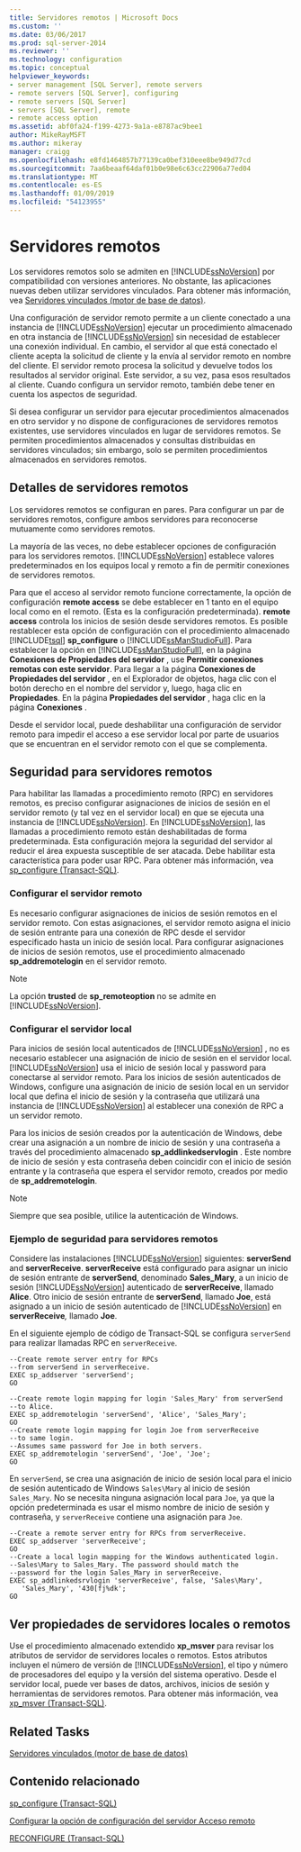 ```yaml
---
title: Servidores remotos | Microsoft Docs
ms.custom: ''
ms.date: 03/06/2017
ms.prod: sql-server-2014
ms.reviewer: ''
ms.technology: configuration
ms.topic: conceptual
helpviewer_keywords:
- server management [SQL Server], remote servers
- remote servers [SQL Server], configuring
- remote servers [SQL Server]
- servers [SQL Server], remote
- remote access option
ms.assetid: abf0fa24-f199-4273-9a1a-e8787ac9bee1
author: MikeRayMSFT
ms.author: mikeray
manager: craigg
ms.openlocfilehash: e8fd1464857b77139ca0bef310eee8be949d77cd
ms.sourcegitcommit: 7aa6beaaf64daf01b0e98e6c63cc22906a77ed04
ms.translationtype: MT
ms.contentlocale: es-ES
ms.lasthandoff: 01/09/2019
ms.locfileid: "54123955"
---
```

# <a name="remote-servers"></a>Servidores remotos
  Los servidores remotos solo se admiten en [!INCLUDE[ssNoVersion](../../includes/ssnoversion-md.md)] por compatibilidad con versiones anteriores. No obstante, las aplicaciones nuevas deben utilizar servidores vinculados. Para obtener más información, vea [Servidores vinculados &#40;motor de base de datos&#41;](../../relational-databases/linked-servers/linked-servers-database-engine.md).  
  
 Una configuración de servidor remoto permite a un cliente conectado a una instancia de [!INCLUDE[ssNoVersion](../../includes/ssnoversion-md.md)] ejecutar un procedimiento almacenado en otra instancia de [!INCLUDE[ssNoVersion](../../includes/ssnoversion-md.md)] sin necesidad de establecer una conexión individual. En cambio, el servidor al que está conectado el cliente acepta la solicitud de cliente y la envía al servidor remoto en nombre del cliente. El servidor remoto procesa la solicitud y devuelve todos los resultados al servidor original. Este servidor, a su vez, pasa esos resultados al cliente. Cuando configura un servidor remoto, también debe tener en cuenta los aspectos de seguridad.  
  
 Si desea configurar un servidor para ejecutar procedimientos almacenados en otro servidor y no dispone de configuraciones de servidores remotos existentes, use servidores vinculados en lugar de servidores remotos. Se permiten procedimientos almacenados y consultas distribuidas en servidores vinculados; sin embargo, solo se permiten procedimientos almacenados en servidores remotos.  
  
## <a name="remote-server-details"></a>Detalles de servidores remotos  
 Los servidores remotos se configuran en pares. Para configurar un par de servidores remotos, configure ambos servidores para reconocerse mutuamente como servidores remotos.  
  
 La mayoría de las veces, no debe establecer opciones de configuración para los servidores remotos. [!INCLUDE[ssNoVersion](../../includes/ssnoversion-md.md)] establece valores predeterminados en los equipos local y remoto a fin de permitir conexiones de servidores remotos.  
  
 Para que el acceso al servidor remoto funcione correctamente, la opción de configuración **remote access** se debe establecer en 1 tanto en el equipo local como en el remoto. (Esta es la configuración predeterminada).  **remote access** controla los inicios de sesión desde servidores remotos. Es posible restablecer esta opción de configuración con el procedimiento almacenado [!INCLUDE[tsql](../../includes/tsql-md.md)] **sp_configure** o [!INCLUDE[ssManStudioFull](../../includes/ssmanstudiofull-md.md)]. Para establecer la opción en [!INCLUDE[ssManStudioFull](../../includes/ssmanstudiofull-md.md)], en la página **Conexiones de Propiedades del servidor** , use **Permitir conexiones remotas con este servidor**. Para llegar a la página **Conexiones de Propiedades del servidor** , en el Explorador de objetos, haga clic con el botón derecho en el nombre del servidor y, luego, haga clic en **Propiedades**. En la página **Propiedades del servidor** , haga clic en la página **Conexiones** .  
  
 Desde el servidor local, puede deshabilitar una configuración de servidor remoto para impedir el acceso a ese servidor local por parte de usuarios que se encuentran en el servidor remoto con el que se complementa.  
  
## <a name="security-for-remote-servers"></a>Seguridad para servidores remotos  
 Para habilitar las llamadas a procedimiento remoto (RPC) en servidores remotos, es preciso configurar asignaciones de inicios de sesión en el servidor remoto (y tal vez en el servidor local) en que se ejecuta una instancia de [!INCLUDE[ssNoVersion](../../includes/ssnoversion-md.md)]. En [!INCLUDE[ssNoVersion](../../includes/ssnoversion-md.md)], las llamadas a procedimiento remoto están deshabilitadas de forma predeterminada. Esta configuración mejora la seguridad del servidor al reducir el área expuesta susceptible de ser atacada. Debe habilitar esta característica para poder usar RPC. Para obtener más información, vea [sp_configure &#40;Transact-SQL&#41;](/sql/relational-databases/system-stored-procedures/sp-configure-transact-sql).  
  
### <a name="setting-up-the-remote-server"></a>Configurar el servidor remoto  
 Es necesario configurar asignaciones de inicios de sesión remotos en el servidor remoto. Con estas asignaciones, el servidor remoto asigna el inicio de sesión entrante para una conexión de RPC desde el servidor especificado hasta un inicio de sesión local. Para configurar asignaciones de inicios de sesión remotos, use el procedimiento almacenado **sp_addremotelogin** en el servidor remoto.  
  
> [!NOTE]  
>  La opción **trusted** de  **sp_remoteoption** no se admite en [!INCLUDE[ssNoVersion](../../includes/ssnoversion-md.md)].  
  
### <a name="setting-up-the-local-server"></a>Configurar el servidor local  
 Para inicios de sesión local autenticados de [!INCLUDE[ssNoVersion](../../includes/ssnoversion-md.md)] , no es necesario establecer una asignación de inicio de sesión en el servidor local. [!INCLUDE[ssNoVersion](../../includes/ssnoversion-md.md)] usa el inicio de sesión local y password para conectarse al servidor remoto. Para los inicios de sesión autenticados de Windows, configure una asignación de inicio de sesión local en un servidor local que defina el inicio de sesión y la contraseña que utilizará una instancia de [!INCLUDE[ssNoVersion](../../includes/ssnoversion-md.md)] al establecer una conexión de RPC a un servidor remoto.  
  
 Para los inicios de sesión creados por la autenticación de Windows, debe crear una asignación a un nombre de inicio de sesión y una contraseña a través del procedimiento almacenado **sp_addlinkedservlogin** . Este nombre de inicio de sesión y esta contraseña deben coincidir con el inicio de sesión entrante y la contraseña que espera el servidor remoto, creados por medio de **sp_addremotelogin**.  
  
> [!NOTE]  
>  Siempre que sea posible, utilice la autenticación de Windows.  
  
### <a name="remote-server-security-example"></a>Ejemplo de seguridad para servidores remotos  
 Considere las instalaciones [!INCLUDE[ssNoVersion](../../includes/ssnoversion-md.md)] siguientes: **serverSend** and **serverReceive**. **serverReceive** está configurado para asignar un inicio de sesión entrante de **serverSend**, denominado **Sales_Mary**, a un inicio de sesión [!INCLUDE[ssNoVersion](../../includes/ssnoversion-md.md)] autenticado de **serverReceive**, llamado **Alice**. Otro inicio de sesión entrante de **serverSend**, llamado **Joe**, está asignado a un inicio de sesión autenticado de [!INCLUDE[ssNoVersion](../../includes/ssnoversion-md.md)] en **serverReceive**_,_ llamado **Joe**.  
  
 En el siguiente ejemplo de código de Transact-SQL se configura `serverSend` para realizar llamadas RPC en `serverReceive`.  
  
```  
--Create remote server entry for RPCs   
--from serverSend in serverReceive.  
EXEC sp_addserver 'serverSend';  
GO  
  
--Create remote login mapping for login 'Sales_Mary' from serverSend  
--to Alice.  
EXEC sp_addremotelogin 'serverSend', 'Alice', 'Sales_Mary';  
GO  
--Create remote login mapping for login Joe from serverReceive   
--to same login.  
--Assumes same password for Joe in both servers.  
EXEC sp_addremotelogin 'serverSend', 'Joe', 'Joe';  
GO  
```  
  
 En `serverSend`, se crea una asignación de inicio de sesión local para el inicio de sesión autenticado de Windows `Sales\Mary` al inicio de sesión `Sales_Mary`. No se necesita ninguna asignación local para `Joe`, ya que la opción predeterminada es usar el mismo nombre de inicio de sesión y contraseña, y `serverReceive` contiene una asignación para `Joe`.  
  
```  
--Create a remote server entry for RPCs from serverReceive.  
EXEC sp_addserver 'serverReceive';  
GO  
--Create a local login mapping for the Windows authenticated login.  
--Sales\Mary to Sales_Mary. The password should match the  
--password for the login Sales_Mary in serverReceive.  
EXEC sp_addlinkedsrvlogin 'serverReceive', false, 'Sales\Mary',  
   'Sales_Mary', '430[fj%dk';  
GO  
```  
  
## <a name="viewing-local-or-remote-server-properties"></a>Ver propiedades de servidores locales o remotos  
 Use el procedimiento almacenado extendido **xp_msver** para revisar los atributos de servidor de servidores locales o remotos. Estos atributos incluyen el número de versión de [!INCLUDE[ssNoVersion](../../includes/ssnoversion-md.md)], el tipo y número de procesadores del equipo y la versión del sistema operativo. Desde el servidor local, puede ver bases de datos, archivos, inicios de sesión y herramientas de servidores remotos. Para obtener más información, vea [xp_msver &#40;Transact-SQL&#41;](/sql/relational-databases/system-stored-procedures/xp-msver-transact-sql).  
  
## <a name="related-tasks"></a>Related Tasks  
 [Servidores vinculados &#40;motor de base de datos&#41;](../../relational-databases/linked-servers/linked-servers-database-engine.md)  
  
## <a name="related-content"></a>Contenido relacionado  
 [sp_configure &#40;Transact-SQL&#41;](/sql/relational-databases/system-stored-procedures/sp-configure-transact-sql)  
  
 [Configurar la opción de configuración del servidor Acceso remoto](configure-the-remote-access-server-configuration-option.md)  
  
 [RECONFIGURE &#40;Transact-SQL&#41;](/sql/t-sql/language-elements/reconfigure-transact-sql)  
  
  
